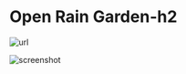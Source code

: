 Open Rain Garden-h2
===================

![url](https://github.com/OpenRainGarden/OpenRainGarden/wiki/RelatedTechnology)

![screenshot](https://raw.github.com/eduardgamiao/OpenRainGarden/milestone1/doc/play-bootstrap-template-home.png)

